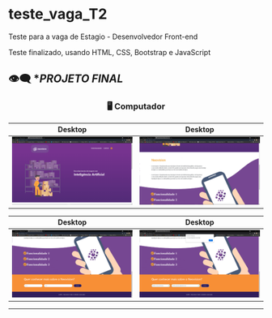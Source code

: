 # teste_vaga_T2
Teste para a vaga de Estagio - Desenvolvedor Front-end

Teste finalizado, usando HTML, CSS, Bootstrap e JavaScript

## :eye_speech_bubble: **PROJETO FINAL*

<div align="center">

### :desktop_computer: Computador

|Desktop|Desktop|
|:---:|:---:|
|<kbd><img src="img_1.png" width="600px" alt="Tablet"/></kbd>|<kbd><img src="img_2.png" width="600px" alt="Tablet"/></kbd>

|Desktop|Desktop|
|:---:|:---:|
|<kbd><img src="img_3.png" width="600px" alt="Tablet"/></kbd>|<kbd><img src="img_4.png" width="600px" alt="Tablet"/></kbd>

-----------------------------------

</div>
